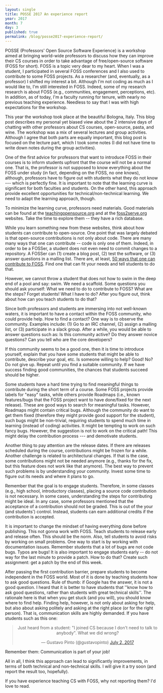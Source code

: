 ```yaml
---
layout: single
title: POSSE 2017 An experience report
year: 2017
month: 7
day: 3
published: true
permalink: /blog/posse2017-experience-report/
---
```


POSSE (Professors' Open Source Software Experience) is a workshop aimed at bringing world-wide professors to discuss how they can improve their CS courses in order to take advantage of free/open-source software (FOSS for short). FOSS is a topic very dear to my heart. When I was a student, I participated in several FOSS conferences and I also used to contribute to some FOSS projects. As a researcher (and, eventually, as a professor) I shifted my interest a bit. Although I'm not coding as much as I would like to, I'm still interested in FOSS. Indeed, some of my research research is about FOSS (e.g., communities, engagement, perceptions, etc). In addition, as of today, I'm a faculty running for tenure, with nearly no previous teaching experience. Needless to say that I was with high expectations for the workshop.

This year the workshop took place at the beautiful Bologna, Italy. This blog post describes my personal yet biased view about the 2 intensive days of chatting with other professors about CS courses, open-source, pasta, and wine. The workshop was a mix of several lectures and group activities. Although I agree that both parts are equally important, this blog post is focused on the lecture part, which I took some notes  (I did not have time to write down notes during the group activities).

One of the first advice for professors that want to introduce FOSS in their courses is to inform students upfront that the course will not be a normal one. That is, the professor is not supposed to know everything about the FOSS under study (in fact, depending on the FOSS, no one knows), although, professors have to figure out with students what they do not know --- which is perfectly fine. It is important to note that the learning curve is significant for both faculties and students. On the other hand, this approach provide excellent opportunities for technical/non-technical learning. We need to adapt the learning approach, though.

To minimize the learning curve, professors need materials. Good materials can be found at the [teachingopensource.org](http://teachingopensource.org/) and at the [foss2serve.org](http://foss2serve.org/) websites. Take the time to explore them -- they have a rich database.

While you learn something new from these websites, think about how students can contribute to open-source. One point that was largely debated is that open-source contributions is not only about code. There are many many ways that one can contribute -- code is only one of them. Indeed, in order to be a FOSSer, a student does not even need to commit changes to a repository. A FOSSer can (1) create a blog post, (2) test the software, or (3) answer questions in a malling list. There are, at least, [50 ways that one can contribute to FOSS](http://foss2serve.org/index.php/50_Ways_to_be_a_FOSSer). Find one that can fit your needs and tell students to do that.

However, we cannot throw a student that does not how to swim in the deep end of a pool and say: swim. We need a scaffold. Some questions you should ask yourself: What we need to do to contribute to FOSS? What are the steps? Forget students! What I have to do? After you figure out, think about how can you teach students to do that?

Since both professors and students are immersing into not well-known waters, it is important to have a contact within the FOSS community, who could provide help. How to find a contact? One way is to observe the community. Examples include: (1) Go to an IRC channel, (2) assign a malling list, or (3) participate in a slack group. After a while, you would be able to answer questions such as: Is this community active? Do they answer novice questions? Can you tell who are the core developers?

If this community seems to be a good one, then it is time to introduce yourself, explain that you have some students that might be able to contribute, describe your goal, etc. Is someone willing to help? Good! No? Do not give up. Repeat until you find a suitable community. If we have success finding good communities, the chances that students succeed should be higher.

Some students have a hard time trying to find meaningful things to contribute during the short term of a course. Some FOSS projects provide labels for "easy" tasks, while others provide Roadmaps (i.e., known features/bugs that the FOSS project want to have done/fixed for the next release). These are good ways to search for meaningful tasks. However, Roadmaps might contain critical bugs. Although the community do want to get them fixed (therefore they might provide good support for the student), such bugs might be non-trivial, requiring students to spend much time in learning (instead of coding) activities. It might be tempting to work on such fancy bugs. However, the suggestion is not to work on the critical path! This might delay the contribution process --- and demotivate students.

Another thing to pay attention are the release dates. If there are releases scheduled during the course, contributions might be frozen for a while. Another challenge is related to architectural changes. If that is the case, some contributions might not be needed anymore (e.g., thanks for the fix, but this feature does not work like that anymore). The best way to prevent such problems is by understanding your community. Invest some time to figure out its needs and where it plans to go.

Remember that the goal is to engage students. Therefore, in some classes (e.g., high school, introductory classes), placing a source code contribution is not necessary. In some cases, understanding the steps for contributing might be ideal. In any case, some professors mentioned that the acceptance of a contribution should not be graded. This is out of the your (and students') control. Instead, students can earn additional credits if the contribution is accepted.

It is important to change the mindset of having everything done before publishing. This not gonna work with FOSS. Teach students to release early and release often. This should be the norm. Also, tell students to avoid risks by working on small problems. One way to start is by working with documentation issues. Remember students that a lot of bugs are not code bugs. Typos are bugs! It is also important to engage students early -- do not way for the last minute to provide a patch. How to do that? Create such assignment: get a patch by the end of this week.

After passing the first contribution barrier, prepare students to become independent in the FOSS world. Most of it is done by teaching students how to ask good questions. Rule of thumb: if Google has the answer, it is not a good question. I heard that it is better to have students that ''know how to ask good questions, rather than students with great technical skills''. The rationale here is that when you get stuck (and you will), you should know where to find help. Finding help, however, is not only about asking for help, but also about asking politely and asking at the right place (or for the right person). That is, communication skills are highly demanded. If you have students such as this one:

<center>
<blockquote class="twitter-tweet" data-partner="tweetdeck"><p lang="en" dir="ltr">Just heard from a student: &quot;I joined CS because I don&#39;t need to talk to anybody&quot;. What we did wrong?</p>&mdash; Gustavo Pinto (@gustavopinto) <a href="https://twitter.com/gustavopinto/status/881490978774945792">July 2, 2017</a></blockquote>
<script async src="//platform.twitter.com/widgets.js" charset="utf-8"></script>
</center>

Remember them: Communication is part of your job!

All in all, I think this approach can lead to significantly improvements, in terms of both technical and non-technical skills. I will give it a try soon (and report the result too, hopefully).

If you have experience teaching CS with FOSS, why not reporting them? I'd love to read.
